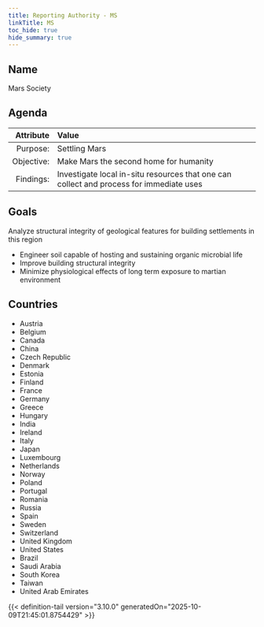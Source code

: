 ```yaml
---
title: Reporting Authority - MS
linkTitle: MS
toc_hide: true
hide_summary: true
---
```

<!-- This is generated by the MarsSim HelpGenertor, do not edit. -->

## Name
Mars Society

## Agenda

| Attribute      | Value |
|--------:|:------|
|Purpose:|Settling Mars|
|Objective:|Make Mars the second home for humanity|
|Findings:|Investigate local in-situ resources that one can collect and process for immediate uses|

## Goals

Analyze structural integrity of geological features for building settlements in this region

* Engineer soil capable of hosting and sustaining organic microbial life
* Improve building structural integrity
* Minimize physiological effects of long term exposure to martian environment

## Countries

* Austria
* Belgium
* Canada
* China
* Czech Republic
* Denmark
* Estonia
* Finland
* France
* Germany
* Greece
* Hungary
* India
* Ireland
* Italy
* Japan
* Luxembourg
* Netherlands
* Norway
* Poland
* Portugal
* Romania
* Russia
* Spain
* Sweden
* Switzerland
* United Kingdom
* United States
* Brazil
* Saudi Arabia
* South Korea
* Taiwan
* United Arab Emirates


{{< definition-tail version="3.10.0" generatedOn="2025-10-09T21:45:01.8754429" >}}

